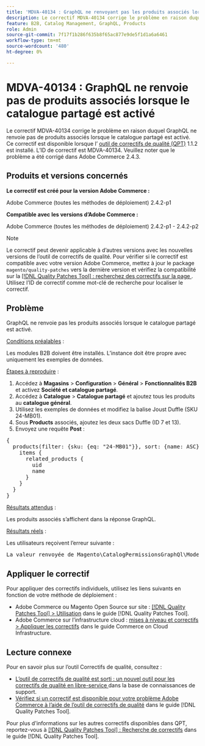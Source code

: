 ```yaml
---
title: 'MDVA-40134 : GraphQL ne renvoyant pas les produits associés lorsque le catalogue partagé est activé'
description: Le correctif MDVA-40134 corrige le problème en raison duquel GraphQL ne renvoie pas de produits associés lorsque le catalogue partagé est activé. Ce correctif est disponible lorsque l’[outil de correctifs de qualité (QPT)](https://experienceleague.adobe.com/en/docs/commerce-knowledge-base/kb/announcements/commerce-announcements/magento-quality-patches-released-new-tool-to-self-serve-quality-patches) 1.1.2 est installé. L’ID de correctif est MDVA-40134. Veuillez noter que le problème a été corrigé dans Adobe Commerce 2.4.3.
feature: B2B, Catalog Management, GraphQL, Products
role: Admin
source-git-commit: 7f17f1b286f635b8f65ac877e9de5f1d1a6a6461
workflow-type: tm+mt
source-wordcount: '480'
ht-degree: 0%

---
```


# MDVA-40134 : GraphQL ne renvoie pas de produits associés lorsque le catalogue partagé est activé

Le correctif MDVA-40134 corrige le problème en raison duquel GraphQL ne renvoie pas de produits associés lorsque le catalogue partagé est activé. Ce correctif est disponible lorsque l’ [outil de correctifs de qualité (QPT)](https://experienceleague.adobe.com/en/docs/commerce-knowledge-base/kb/announcements/commerce-announcements/magento-quality-patches-released-new-tool-to-self-serve-quality-patches) 1.1.2 est installé. L’ID de correctif est MDVA-40134. Veuillez noter que le problème a été corrigé dans Adobe Commerce 2.4.3.

## Produits et versions concernés

**Le correctif est créé pour la version Adobe Commerce :**

Adobe Commerce (toutes les méthodes de déploiement) 2.4.2-p1

**Compatible avec les versions d’Adobe Commerce :**

Adobe Commerce (toutes les méthodes de déploiement) 2.4.2-p1 - 2.4.2-p2

>[!NOTE]
>
>Le correctif peut devenir applicable à d’autres versions avec les nouvelles versions de l’outil de correctifs de qualité. Pour vérifier si le correctif est compatible avec votre version Adobe Commerce, mettez à jour le package `magento/quality-patches` vers la dernière version et vérifiez la compatibilité sur la [[!DNL Quality Patches Tool] : recherchez des correctifs sur la page ](https://experienceleague.adobe.com/en/docs/commerce-knowledge-base/kb/announcements/commerce-announcements/magento-quality-patches-released-new-tool-to-self-serve-quality-patches). Utilisez l’ID de correctif comme mot-clé de recherche pour localiser le correctif.

## Problème

GraphQL ne renvoie pas les produits associés lorsque le catalogue partagé est activé.

<u>Conditions préalables</u> :

Les modules B2B doivent être installés.
L’instance doit être propre avec uniquement les exemples de données.

<u>Étapes à reproduire</u> :

1. Accédez à **Magasins** > **Configuration** > **Général** > **Fonctionnalités B2B** et activez **Société et catalogue partagé**.
1. Accédez à **Catalogue** > **Catalogue partagé** et ajoutez tous les produits au **catalogue général**.
1. Utilisez les exemples de données et modifiez la balise Joust Duffle (SKU 24-MB01).
1. Sous **Products** associés, ajoutez les deux sacs Duffle (ID 7 et 13).
1. Envoyez une requête **Post** :

<pre>{
  products(filter: {sku: {eq: "24-MB01"}}, sort: {name: ASC}) {
    items {
      related_products {
        uid
        name
      }
    }
  }
}</pre>

<u>Résultats attendus</u> :

Les produits associés s’affichent dans la réponse GraphQL.

<u>Résultats réels</u> :

Les utilisateurs reçoivent l’erreur suivante :

<pre>La valeur renvoyée de Magento\CatalogPermissionsGraphQl\Model\Store\StoreProcessor::getStoreId() doit être de type int, null return {"exception":"[objet] (GraphQL\\Error\\Error(code: 0) : la valeur renvoyée de Magento\\CatalogPermissionsGraphQl\\Model\\Store\\StoreProcessor::getStoreId() doit être de type int, null renvoyée. </pre>

## Appliquer le correctif

Pour appliquer des correctifs individuels, utilisez les liens suivants en fonction de votre méthode de déploiement :

* Adobe Commerce ou Magento Open Source sur site : [[!DNL Quality Patches Tool] > Utilisation](/help/tools/quality-patches-tool/usage.md) dans le guide [!DNL Quality Patches Tool].
* Adobe Commerce sur l’infrastructure cloud : [mises à niveau et correctifs > Appliquer les correctifs](https://experienceleague.adobe.com/docs/commerce-cloud-service/user-guide/develop/upgrade/apply-patches.html) dans le guide Commerce on Cloud Infrastructure.

## Lecture connexe

Pour en savoir plus sur l’outil Correctifs de qualité, consultez :

* [ L’outil de correctifs de qualité est sorti : un nouvel outil pour les correctifs de qualité en libre-service ](https://experienceleague.adobe.com/en/docs/commerce-knowledge-base/kb/announcements/commerce-announcements/magento-quality-patches-released-new-tool-to-self-serve-quality-patches) dans la base de connaissances de support.
* [Vérifiez si un correctif est disponible pour votre problème Adobe Commerce à l’aide de l’outil de correctifs de qualité](/help/tools/quality-patches-tool/patches-available-in-qpt/check-patch-for-magento-issue-with-magento-quality-patches.md) dans le guide [!DNL Quality Patches Tool].

Pour plus d&#39;informations sur les autres correctifs disponibles dans QPT, reportez-vous à [[!DNL Quality Patches Tool] : Recherche de correctifs](https://experienceleague.adobe.com/tools/commerce-quality-patches/index.html) dans le guide [!DNL Quality Patches Tool].

